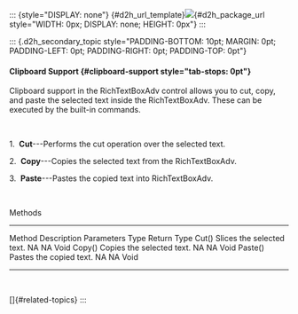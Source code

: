::: {style="DISPLAY: none"}
[](ms-xhelp:///?Id=d2h_url_template){#d2h_url_template}![](!package_url!){#d2h_package_url style="WIDTH: 0px; DISPLAY: none; HEIGHT: 0px"}
:::

::: {.d2h_secondary_topic style="PADDING-BOTTOM: 10pt; MARGIN: 0pt; PADDING-LEFT: 0pt; PADDING-RIGHT: 0pt; PADDING-TOP: 0pt"}
#### Clipboard Support {#clipboard-support style="tab-stops: 0pt"}

Clipboard support in the RichTextBoxAdv control allows you to cut, copy, and paste the selected text inside the RichTextBoxAdv. These can be executed by the built-in commands.

 

1.  **Cut**---Performs the cut operation over the selected text.

2.  **Copy**---Copies the selected text from the RichTextBoxAdv.

3.  **Paste**---Pastes the copied text into RichTextBoxAdv.

 

Methods

  --------- --------------------------- ------------ ------ -------------
  Method    Description                 Parameters   Type   Return Type
  Cut()     Slices the selected text.   NA           NA     Void
  Copy()    Copies the selected text.   NA           NA     Void
  Paste()   Pastes the copied text.     NA           NA     Void
  --------- --------------------------- ------------ ------ -------------

 

[]{#related-topics}
:::

